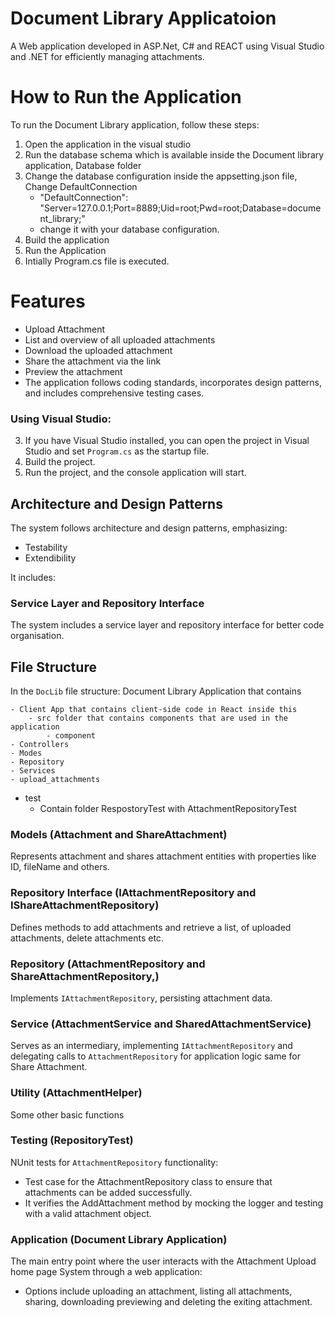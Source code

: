 # Document Library Applicatoion

A Web application developed in ASP.Net, C# and REACT using Visual Studio and .NET for efficiently managing attachments.

# How to Run the Application

To run the Document Library application, follow these steps:

1. Open the application in the visual studio
2. Run the database schema which is available inside the Document library application, Database folder
3. Change the database configuration inside the appsetting.json file, Change DefaultConnection
    - "DefaultConnection": "Server=127.0.0.1;Port=8889;Uid=root;Pwd=root;Database=document_library;"
    - change it with your database configuration.
4. Build the application
5. Run the Application
6. Intially Program.cs file is executed.

# Features

- Upload Attachment
- List and overview of all uploaded attachments
- Download the uploaded attachment
- Share the attachment via the link
- Preview the attachment
- The application follows coding standards, incorporates design patterns, and includes comprehensive testing cases.


### Using Visual Studio:

3. If you have Visual Studio installed, you can open the project in Visual Studio and set `Program.cs` as the startup file.
4. Build the project.
5. Run the project, and the console application will start.


## Architecture and Design Patterns

The system follows architecture and design patterns, emphasizing:
- Testability
- Extendibility

It includes:

### Service Layer and Repository Interface

The system includes a service layer and repository interface for better code organisation.

## File Structure

In the `DocLib` file structure: Document Library Application that contains

    - Client App that contains client-side code in React inside this
        - src folder that contains components that are used in the application
            - component
    - Controllers
    - Modes
    - Repository
    - Services
    - upload_attachments
- test
    - Contain folder RespostoryTest with AttachmentRepositoryTest


### Models (Attachment and  ShareAttachment)

Represents attachment and shares attachment entities with properties like ID, fileName and others.

### Repository Interface (IAttachmentRepository and IShareAttachmentRepository)

Defines methods to add attachments and retrieve a list, of uploaded attachments, delete attachments etc.

### Repository (AttachmentRepository and ShareAttachmentRepository,)

Implements `IAttachmentRepository`, persisting attachment data.

### Service (AttachmentService and SharedAttachmentService)

Serves as an intermediary, implementing `IAttachmentRepository` and delegating calls to `AttachmentRepository` for application logic same for Share Attachment.

### Utility (AttachmentHelper)

Some other basic functions

### Testing (RepositoryTest)

NUnit tests for `AttachmentRepository` functionality:

- Test case for the AttachmentRepository class to ensure that attachments can be added successfully.
- It verifies the AddAttachment method by mocking the logger and testing with a valid attachment object.

### Application (Document Library Application)

The main entry point where the user interacts with the Attachment Upload home page System through a web application:

- Options include uploading an attachment, listing all attachments, sharing, downloading previewing and deleting the exiting attachment.


